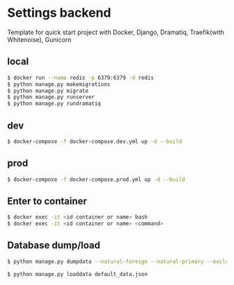 # Settings backend
Template for quick start project with Docker, Django, Dramatiq, Traefik(with Whitenoise), Gunicorn



## local
```sh
$ docker run --name redis -p 6379:6379 -d redis
$ python manage.py makemigrations
$ python manage.py migrate
$ python manage.py runserver
$ python manage.py rundramatiq
```

## dev
```sh
$ docker-compose -f docker-compose.dev.yml up -d --build
```




## prod
```sh
$ docker-compose -f docker-compose.prod.yml up -d --build
```

## Enter to container
```sh
$ docker exec -it <id container or name> bash
$ docker exec -it <id container or name> <command>
```
## Database dump/load
```sh
$ python manage.py dumpdata --natural-foreign --natural-primary --exclude=contenttypes --exclude=auth.Permission --indent 4 > default_data.json

$ python manage.py loaddata default_data.json
```

